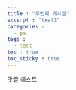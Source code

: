 ```yaml
---
title : "두번째 게시글"
excerpt : "test2"
categories : 
  - ps
tags :
  - test
toc : true
toc_sticky : true
---
```


댓글 테스트